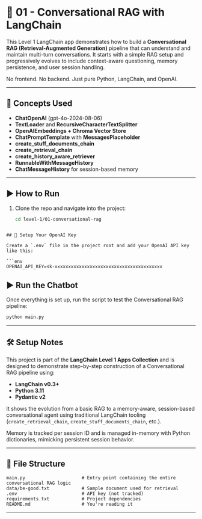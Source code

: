 # 🧠 01 - Conversational RAG with LangChain

This Level 1 LangChain app demonstrates how to build a **Conversational RAG (Retrieval-Augmented Generation)** pipeline that can understand and maintain multi-turn conversations. It starts with a simple RAG setup and progressively evolves to include context-aware questioning, memory persistence, and user session handling.

No frontend. No backend. Just pure Python, LangChain, and OpenAI.

---

## 🧩 Concepts Used

- **ChatOpenAI** (gpt-4o-2024-08-06)
- **TextLoader** and **RecursiveCharacterTextSplitter**
- **OpenAIEmbeddings + Chroma Vector Store**
- **ChatPromptTemplate** with **MessagesPlaceholder**
- **create_stuff_documents_chain**
- **create_retrieval_chain**
- **create_history_aware_retriever**
- **RunnableWithMessageHistory**
- **ChatMessageHistory** for session-based memory

---

## ▶️ How to Run

1. Clone the repo and navigate into the project:

   ```bash
   cd level-1/01-conversational-rag
   ```

````

## 🔐 Setup Your OpenAI Key

Create a `.env` file in the project root and add your OpenAI API key like this:

```env
OPENAI_API_KEY=sk-xxxxxxxxxxxxxxxxxxxxxxxxxxxxxxxxxxxxxxxx
````

## ▶️ Run the Chatbot

Once everything is set up, run the script to test the Conversational RAG pipeline:

```bash
python main.py
```

---

## 🛠️ Setup Notes

This project is part of the **LangChain Level 1 Apps Collection** and is designed to demonstrate step-by-step construction of a Conversational RAG pipeline using:

- **LangChain v0.3+**
- **Python 3.11**
- **Pydantic v2**

It shows the evolution from a basic RAG to a memory-aware, session-based conversational agent using traditional LangChain tooling (`create_retrieval_chain`, `create_stuff_documents_chain`, etc.).

Memory is tracked per session ID and is managed in-memory with Python dictionaries, mimicking persistent session behavior.

---

## 📁 File Structure

```text
main.py                     # Entry point containing the entire conversational RAG logic
data/be-good.txt            # Sample document used for retrieval
.env                        # API key (not tracked)
requirements.txt            # Project dependencies
README.md                   # You're reading it
```

---
